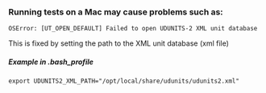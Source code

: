 
### Running tests on a Mac may cause problems such as:

```
OSError: [UT_OPEN_DEFAULT] Failed to open UDUNITS-2 XML unit database
```

This is fixed by setting the path to the XML unit database (xml file)

##### Example in .bash_profile
```
export UDUNITS2_XML_PATH="/opt/local/share/udunits/udunits2.xml"
```

